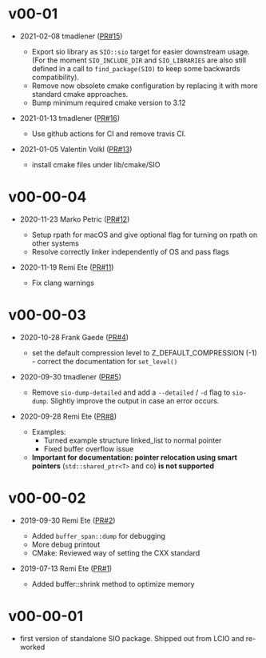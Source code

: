 # v00-01

* 2021-02-08 tmadlener ([PR#15](https://github.com/iLCSoft/SIO/pull/15))
  - Export sio library as `SIO::sio` target for easier downstream usage. (For the moment `SIO_INCLUDE_DIR` and `SIO_LIBRARIES` are also still defined in a call to `find_package(SIO)` to keep some backwards compatibility).
  - Remove now obsolete cmake configuration by replacing it with more standard cmake approaches.
  - Bump minimum required cmake version to 3.12

* 2021-01-13 tmadlener ([PR#16](https://github.com/iLCSoft/SIO/pull/16))
  - Use github actions for CI and remove travis CI.

* 2021-01-05 Valentin Volkl ([PR#13](https://github.com/iLCSoft/SIO/pull/13))
  -  install cmake files under lib/cmake/SIO

# v00-00-04

* 2020-11-23 Marko Petric ([PR#12](https://github.com/iLCSoft/SIO/pull/12))
  - Setup rpath for macOS and give optional flag for turning on rpath on other systems
  - Resolve correctly linker independently of OS and pass flags

* 2020-11-19 Remi Ete ([PR#11](https://github.com/iLCSoft/SIO/pull/11))
  - Fix clang warnings

# v00-00-03

* 2020-10-28 Frank Gaede ([PR#4](https://github.com/ilcsoft/sio/pull/4))
  - set the default compression level to Z_DEFAULT_COMPRESSION (-1)
         - correct the documentation for `set_level()`

* 2020-09-30 tmadlener ([PR#5](https://github.com/ilcsoft/sio/pull/5))
  - Remove `sio-dump-detailed` and add a `--detailed` / `-d` flag to `sio-dump`. Slightly improve the output in case an error occurs.

* 2020-09-28 Remi Ete ([PR#8](https://github.com/ilcsoft/sio/pull/8))
  - Examples:
      - Turned example structure linked_list to normal pointer
      - Fixed buffer overflow issue
  - **Important for documentation: pointer relocation using smart pointers** (`std::shared_ptr<T>` and co) **is not supported**

# v00-00-02

* 2019-09-30 Remi Ete ([PR#2](https://github.com/iLCSoft/SIO/pull/2))
  - Added `buffer_span::dump` for debugging
  - More debug printout
  - CMake: Reviewed way of setting the CXX standard

* 2019-07-13 Remi Ete ([PR#1](https://github.com/iLCSoft/SIO/pull/1))
  - Added buffer::shrink method to optimize memory

# v00-00-01

- first version of standalone SIO package. Shipped out from LCIO and re-worked